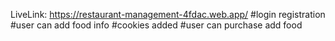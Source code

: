 LiveLink: https://restaurant-management-4fdac.web.app/ 
#login registration 
#user can add food info 
#cookies added
 #user can purchase add food 
